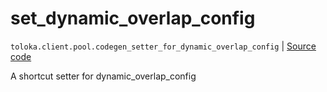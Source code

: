 # set_dynamic_overlap_config
`toloka.client.pool.codegen_setter_for_dynamic_overlap_config` | [Source code](https://github.com/Toloka/toloka-kit/blob/v1.1.3/src/client/pool/__init__.py#L0)

A shortcut setter for dynamic_overlap_config

